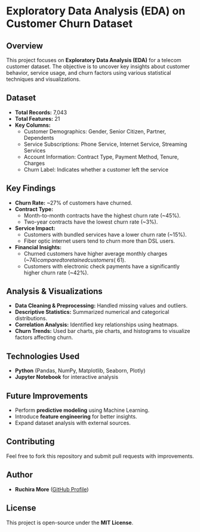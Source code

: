 # Exploratory Data Analysis (EDA) on Customer Churn Dataset

## Overview
This project focuses on **Exploratory Data Analysis (EDA)** for a telecom customer dataset. The objective is to uncover key insights about customer behavior, service usage, and churn factors using various statistical techniques and visualizations.

## Dataset
- **Total Records:** 7,043
- **Total Features:** 21
- **Key Columns:**
  - Customer Demographics: Gender, Senior Citizen, Partner, Dependents
  - Service Subscriptions: Phone Service, Internet Service, Streaming Services
  - Account Information: Contract Type, Payment Method, Tenure, Charges
  - Churn Label: Indicates whether a customer left the service

## Key Findings
- **Churn Rate:** ~27% of customers have churned.
- **Contract Type:**
  - Month-to-month contracts have the highest churn rate (~45%).
  - Two-year contracts have the lowest churn rate (~3%).
- **Service Impact:**
  - Customers with bundled services have a lower churn rate (~15%).
  - Fiber optic internet users tend to churn more than DSL users.
- **Financial Insights:**
  - Churned customers have higher average monthly charges (~$74) compared to retained customers (~$61).
  - Customers with electronic check payments have a significantly higher churn rate (~42%).

## Analysis & Visualizations
- **Data Cleaning & Preprocessing:** Handled missing values and outliers.
- **Descriptive Statistics:** Summarized numerical and categorical distributions.
- **Correlation Analysis:** Identified key relationships using heatmaps.
- **Churn Trends:** Used bar charts, pie charts, and histograms to visualize factors affecting churn.

## Technologies Used
- **Python** (Pandas, NumPy, Matplotlib, Seaborn, Plotly)
- **Jupyter Notebook** for interactive analysis

## Future Improvements
- Perform **predictive modeling** using Machine Learning.
- Introduce **feature engineering** for better insights.
- Expand dataset analysis with external sources.

## Contributing
Feel free to fork this repository and submit pull requests with improvements.

## Author
- **Ruchira More** ([GitHub Profile](https://github.com/ruchiraaa04))

## License
This project is open-source under the **MIT License**.

